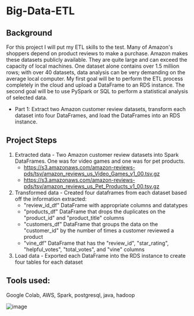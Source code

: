 # Big-Data-ETL

## Background
For this project I will put my ETL skills to the test. Many of Amazon's shoppers depend on product reviews to make a purchase. Amazon makes these datasets publicly available. They are quite large and can exceed the capacity of local machines. One dataset alone contains over 1.5 million rows; with over 40 datasets, data analysis can be very demanding on the average local computer. My first goal will be to perform the ETL process completely in the cloud and upload a DataFrame to an RDS instance. The second goal will be to use PySpark or SQL to perform a statistical analysis of selected data.

* Part 1: Extract two Amazon customer review datasets, transform each dataset into four DataFrames, and load the DataFrames into an RDS instance.
    
## Project Steps
1. Extracted data - Two Amazon customer review datasets into Spark DataFrames. One was for video games and one was for pet products.
    * https://s3.amazonaws.com/amazon-reviews-pds/tsv/amazon_reviews_us_Video_Games_v1_00.tsv.gz 
    * https://s3.amazonaws.com/amazon-reviews-pds/tsv/amazon_reviews_us_Pet_Products_v1_00.tsv.gz
2. Transformed data - Created four dataframes from each dataset based off the information extracted:
    * "review_id_df" DataFrame with appropriate columns and datatypes
    * "products_df" DataFrame that drops the duplicates on the "product_id" and "product_title" columns
    * "customers_df" DataFrame that groups the data on the "customer_id" by the number of times a customer reviewed a product
    * "vine_df" DataFrame that has the "review_id", "star_rating", "helpful_votes", "total_votes", and "vine" columns
3. Load data - Exported each DataFrame into the RDS instance to create four tables for each dataset

## Tools used: 
Google Colab, AWS, Spark, postgresql, java, hadoop

![image](https://user-images.githubusercontent.com/100399092/210940578-b0c22855-ffbb-4dbb-827e-28899acf4a1e.png)
